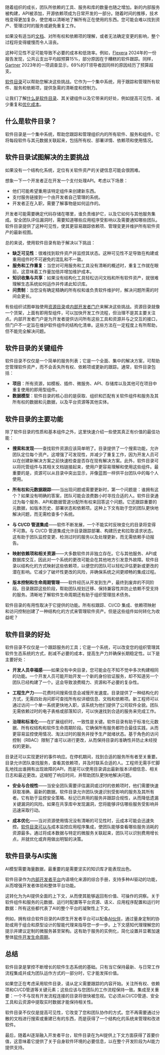 随着组织的成长，团队所依赖的工具、服务和库的数量也随之增加。新的内部服务被构建，API被添加，开源依赖项成为日常开发的一部分。随着时间的推移，技术栈变得更加复杂，使您难以清晰地了解所有正在使用的东西。您可能会难以找到资产、管理过时的服务或避免重复工作。

如果没有适当的[文档](https://thenewstack.io/best-practices-for-creating-markdown-documentation-for-your-apps/)、对所有权和依赖项的理解，或者无法确定变更的影响，整个过程将变得缓慢而令人沮丧。

这种可见性不足可能导致不必要的成本和低效率。例如，[Flexera](https://info.flexera.com/CM-REPORT-State-of-the-Cloud) 2024年的一份报告发现，公共云支出平均超预算15%，部分原因在于糟糕的软件跟踪。同样，[Gartner](https://www.gartner.com/peer-community/oneminuteinsights/omi-keeping-cloud-costs-check-it-leader-perspectives-rfz) 2023年的一项调查显示，69%的IT领导者因同样的原因经历了预算超支。

[软件目录](https://docs.mia-platform.eu/docs/software-catalog/overview)可以帮助您解决这些挑战。它作为一个集中系统，用于跟踪和管理所有软件、服务和依赖项，提供急需的清晰度和控制力。

让我们了解[什么是软件目录](https://thenewstack.io/the-hidden-costs-of-multiple-service-catalogs-in-development/)、其关键组件以及它带来的好处，例如提高可见性、减少重复和[优化成本](https://thenewstack.io/ai-code-generations-unexpected-costs-for-dev-teams/)。

## 什么是软件目录？

软件目录是一个集中系统，帮助您跟踪和管理组织内的所有软件、服务和组件。它将每段软件与其元数据关联起来，包括所有权、部署详情、依赖项和使用情况。

## 软件目录试图解决的主要挑战

如果没有一个结构化系统，定位有关软件资产的关键信息可能会很困难。

想象一下一个开发者正在开发一个支付处理API。考虑以下场景：

* 他们可能希望重用该特定组件来创建新东西。
* 支付服务链接到一个由开发者自己管理的系统。
* 开发者正在入职，需要了解事物是如何运作的。

开发者可能需要确定代码存储在哪里，谁负责维护它，以及它如何与其他服务集成。安全团队评估漏洞时，需要知道哪些应用程序受影响以及需要通知哪些团队。软件目录提供了这种可见性，使其更容易跟踪依赖项、管理变更并维护所有软件资产的最新视图。

总的来说，使用软件目录有助于解决以下挑战：

*   **缺乏可见性**：很难找到软件资产并监控其状态。这种可见性不足导致在构建或重用组件时不可避免的混乱和不一致。
*   **服务和工作重复**：当您对可用服务和工具没有清晰的概述时，重复工作就在眼前，这意味着工作量加倍并增加维护成本。
*   **知识收集与共享**：如果没有结构化工具轻松访问文档和所有软件资产，就很难理解生态系统如何运作并传递此知识库。
*   **问责制**：当您没有确定精确的所有权和谁负责软件维护时，解决问题所需的时间会更长。

有些组织试图单独使用[资源目录](https://mia-platform.eu/blog/resource-catalog/)或[内部开发者门户](https://thenewstack.io/internal-developer-portal-vs-platform-whats-the-difference/)来解决这些挑战。资源目录就像一个货架，上面有即用型组件，可以加快开发工作流程，但治理不是其主要关注点。内部开发者门户是为开发者提供访问所有这些工具和资源并与之交互的接口，但门户不一定旨在维护软件组件的结构化清单。这些方法在一定程度上有所帮助，但不能完全解决问题。

## 软件目录的关键组件

软件目录不仅仅是一个简单的服务列表；它是一个全面、集中的解决方案，可帮助您管理软件资产，而不会丢失所有权、依赖项或更新的跟踪。通常，软件目录包括：

*   **项目**：所有资源，如模板、插件、微服务、API、存储库以及其他可在项目中重复使用的即用型组件。
*   **数据模型**：软件目录的核心目的是获取、组织和匹配有关软件组件和服务及其所有权的数据和元数据，以及平台资源等其他实体。

## 软件目录的主要功能

除了软件目录的性质和基本组件之外，这里快速介绍一些使其真正有价值的最佳功能：

*   **搜索和发现**——查找软件资源应该简单明了。目录提供了一个搜索功能，允许团队定位每个资产。这增强了可发现性，并减少了重复工作，因为开发人员可以在创建新解决方案之前快速检查是否存在现有解决方案。此外，软件目录可以将托管组件与其相关文档链接起来，使用户更容易理解和使用这些组件。最重要的是，资源可以从目录中突出显示，并像蓝图一样供平台团队中的每个人使用。

*   **所有权和元数据跟踪**——当出现问题或需要更新时，第一个问题是：谁拥有这个？如果没有明确的答案，团队可能会浪费数小时寻找合适的人。软件目录通过为每个服务、API和数据管道分配所有权来回答这个问题。它还跟踪重要的元数据，如版本历史、部署状态和依赖项。这种上下文有助于您的团队更快地解决问题，而无需检查多个系统。

*   **与 CI/CD 管道集成**——软件不断发展，一个不能实时反映变化的目录将变得不可靠。与 CI/CD 管道集成允许目录跟踪部署、构建历史和拉取请求状态。这有助于团队监控变更、检测过时的服务以及处理更新，而无需依赖手动报告。

*   **映射依赖项和相关资源**——大多数软件并非独立存在。它与其他服务、API或数据库交互，因此对一个系统的更改可能会在其他地方引发意外故障。软件目录以结构化的方式映射这些依赖项，以便您的团队可以轻松评估更新或更改的潜在影响。它减少了破坏性更改的风险，并确保系统之间更顺畅的集成过程。

*   **版本控制和生命周期管理**——软件经历从开发到生产，最终到废弃的不同阶段。目录跟踪这些阶段，帮助团队规划迁移、保持兼容性并防止依赖不受支持的服务。清晰地了解软件生命周期还有助于组织管理技术债务。

软件目录的有用性取决于它提供的功能。所有权跟踪、CI/CD 集成、依赖项映射和访问控制创建了一种结构化的方式来管理软件资产。但是这些组件如何转化为收益呢？

## 软件目录的好处

软件目录不仅仅是一个跟踪服务的工具；它是一个系统，可以改变您的组织管理其软件生态系统的方式，削减不必要的成本，提高生产力并确保长期稳定性。以下是主要好处：

*   **开发人员幸福感**——如果没有中央目录，您可能会在不知不觉中多次构建相同的功能。一个开发人员可能开始开发一个新的身份验证服务，却不知道另一个团队已经构建了一个。这会导致浪费精力、资源和不必要的复杂性。

*   **工程生产力**——花费时间搜索信息会减慢开发速度。目录提供了一种结构化的方式，无需四处询问即可查找所有权详细信息、文档和依赖项。新工程师可以通过访问一个单一系统更快地入职，该系统为他们提供了公司软件全貌。团队无需依赖过时的电子表格或部落知识，可以快速找到合适的服务来完成工作。

*   **治理和标准化**——在扩展组织时，一致性是关键。软件目录有助于标准化元数据、所有权结构和软件生命周期阶段。它确保所有服务都符合最佳实践，从而更容易监控使用情况、淘汰过时的服务并授予生产就绪状态。基于角色的访问控制（RBAC）限制了谁可以进行更改，从而保持目录的准确性并防止未经授权的更新。

目录还可以实现更好的事件响应。在停机期间，找到合适的服务所有者至关重要。目录允许团队查找服务，查看其依赖项，并及时联系合适的人。工程师无需手忙脚乱地找出谁拥有出现故障的API，而是可以使用目录调出最新版本详细信息、相关日志和最近更改。这缩短了响应时间，并帮助团队更快地解决问题。

*   **安全与合规性**——当安全团队需要评估漏洞或过时的依赖项时，他们需要快速获取准确、最新的数据。软件目录允许团队快速识别受影响的服务及其所有者。它有助于监控安全策略、标记已弃用的服务并跟踪合规性，从而降低遗漏关键漏洞的风险。如果在共享库中发现漏洞，您将能够评估哪些服务受影响并迅速采取行动。

*   **成本优化**——当对资源使用情况没有清晰的可见性时，云成本可能会迅速失控。[软件目录可以与](https://thenewstack.io/integrating-ai-to-make-platform-engineering-intelligent/)成本监控应用程序集成，使团队能够查看哪些服务消耗的资源最多。通过将成本数据与特定的微服务关联起来，团队可以识别费用增长点，并就优化或弃用做出明智的决策。

## 软件目录与AI实施

AI模型需要海量数据，最重要的是需要坚实的知识库才能表现出色。

软件目录作为[内部开发者平台](https://thenewstack.io/7-core-elements-of-an-internal-developer-platform/ "内部开发者平台")内语境化来源的综合手册，支持多种AI驱动的功能，从而增强开发者体验和整体平台功能。

这转化为为AI提供全面的上下文，从而使其能够返回有价值、可操作的洞察。关于软件组件和服务的元数据、运行时配置等平台资源、语义、应用程序配置和运行时数据：所有这些都代表了AI的整个平台的凝聚性上下文。

例如，拥有综合软件目录的AI原生开发者平台可以配备[AI伙伴](https://mia-platform.eu/blog/conversational-devx-expert-insights/)，通过量身定制的协助或用于组合和原型设计的智能代理来指导您一步一步。上下文感知代理理解您的提示并建议定制的微服务甚至架构。这有助于服务的实例化，简化设置并显著加速整体[软件开发生命周期](https://mia-platform.eu/blog/software-development-lifecycle-sdlc-and-ai/)。

## 总结

软件目录是掌控不断增长的软件生态系统的基础。只有当它保持最新、与日常工作流程集成并成为团队运作方式的一部分时，它才能发挥价值。

如果您正在考虑采用软件目录，请从定义需要跟踪的内容开始。关注所有权、依赖项和CI/CD管道等关键元素；这些应该与您团队的工作流程保持一致。集成至关重要：一个不与现有开发流程连接的目录将很快被忽视。它必须从CI/CD管道、安全工具和云资源中提取实时数据才能保持相关性。

软件目录不仅仅是提高可见性，它改变了您和团队协作的方式。您不再需要通过分散的文档进行搜索或重建已有的东西，而是获得了一个结构化的系统来管理和改进软件。

最后，随着AI逐渐融入开发者平台，软件目录在为AI提供上下文方面获得了首要价值，这意味着它提供了关于自身软件环境的必要信息，以在整个开发阶段为AI能力提供支持。